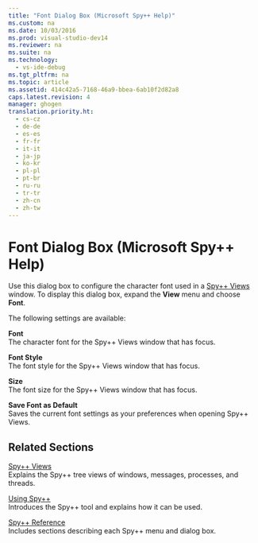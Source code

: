 ```yaml
---
title: "Font Dialog Box (Microsoft Spy++ Help)"
ms.custom: na
ms.date: 10/03/2016
ms.prod: visual-studio-dev14
ms.reviewer: na
ms.suite: na
ms.technology: 
  - vs-ide-debug
ms.tgt_pltfrm: na
ms.topic: article
ms.assetid: 414c42a5-7168-46a9-bbea-6ab10f2d82a8
caps.latest.revision: 4
manager: ghogen
translation.priority.ht: 
  - cs-cz
  - de-de
  - es-es
  - fr-fr
  - it-it
  - ja-jp
  - ko-kr
  - pl-pl
  - pt-br
  - ru-ru
  - tr-tr
  - zh-cn
  - zh-tw
---
```

# Font Dialog Box (Microsoft Spy++ Help)
Use this dialog box to configure the character font used in a [Spy++ Views](../VS_debugger/Spy---Views.md) window. To display this dialog box, expand the **View** menu and choose **Font**.  
  
 The following settings are available:  
  
 **Font**  
 The character font for the Spy++ Views window that has focus.  
  
 **Font Style**  
 The font style for the Spy++ Views window that has focus.  
  
 **Size**  
 The font size for the Spy++ Views window that has focus.  
  
 **Save Font as Default**  
 Saves the current font settings as your preferences when opening Spy++ Views.  
  
## Related Sections  
 [Spy++ Views](../VS_debugger/Spy---Views.md)  
 Explains the Spy++ tree views of windows, messages, processes, and threads.  
  
 [Using Spy++](../VS_debugger/Using-Spy--.md)  
 Introduces the Spy++ tool and explains how it can be used.  
  
 [Spy++ Reference](../VS_debugger/Spy---Reference.md)  
 Includes sections describing each Spy++ menu and dialog box.